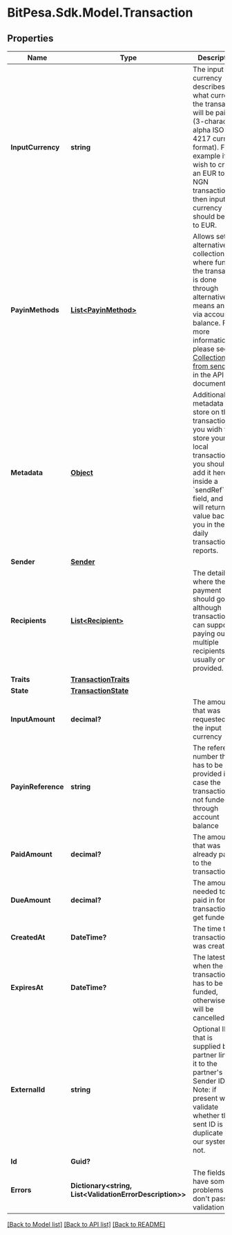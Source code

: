 
# BitPesa.Sdk.Model.Transaction

## Properties

Name | Type | Description | Notes
------------ | ------------- | ------------- | -------------
**InputCurrency** | **string** | The input currency describes what currency the transaction will be paid in (3-character alpha ISO 4217 currency format). For example if you wish to create an EUR to NGN transaction then input currency should be set to EUR. | 
**PayinMethods** | [**List&lt;PayinMethod&gt;**](PayinMethod.md) | Allows setting alternative collections, where funding the transaction is done through alternative means and not via account balance.  For more information please see [Collections from senders](https://github.com/bitpesa/api-documentation/blob/master/additional-features.md#collections-from-senders) in the API documentation | [optional] 
**Metadata** | [**Object**](.md) | Additional metadata to store on the transaction. If you widh to store your local transaction ID, you should add it here inside a &#x60;sendRef&#x60; field, and we will return this value back to you in the daily transaction reports. | [optional] 
**Sender** | [**Sender**](Sender.md) |  | 
**Recipients** | [**List&lt;Recipient&gt;**](Recipient.md) | The details of where the payment should go. although transactions can support paying out multiple recipients, usually one is provided.  | 
**Traits** | [**TransactionTraits**](TransactionTraits.md) |  | [optional] 
**State** | [**TransactionState**](TransactionState.md) |  | [optional] 
**InputAmount** | **decimal?** | The amount that was requested in the input currency | [optional] 
**PayinReference** | **string** | The reference number that has to be provided in case the transaction is not funded through account balance | [optional] 
**PaidAmount** | **decimal?** | The amount that was already paid in to the transaction | [optional] 
**DueAmount** | **decimal?** | The amount needed to be paid in for the transaction to get funded | [optional] 
**CreatedAt** | **DateTime?** | The time the transaction was created | [optional] 
**ExpiresAt** | **DateTime?** | The latest time when the transaction has to be funded, otherwise it will be cancelled | [optional] 
**ExternalId** | **string** | Optional ID that is supplied by partner linking it to the partner&#39;s own Sender ID. Note: if present we will validate whether the sent ID is a duplicate in our system or not. | [optional] 
**Id** | **Guid?** |  | [optional] 
**Errors** | **Dictionary&lt;string, List&lt;ValidationErrorDescription&gt;&gt;** | The fields that have some problems and don&#39;t pass validation | [optional] 

[[Back to Model list]](../README.md#documentation-for-models)
[[Back to API list]](../README.md#documentation-for-api-endpoints)
[[Back to README]](../README.md)

